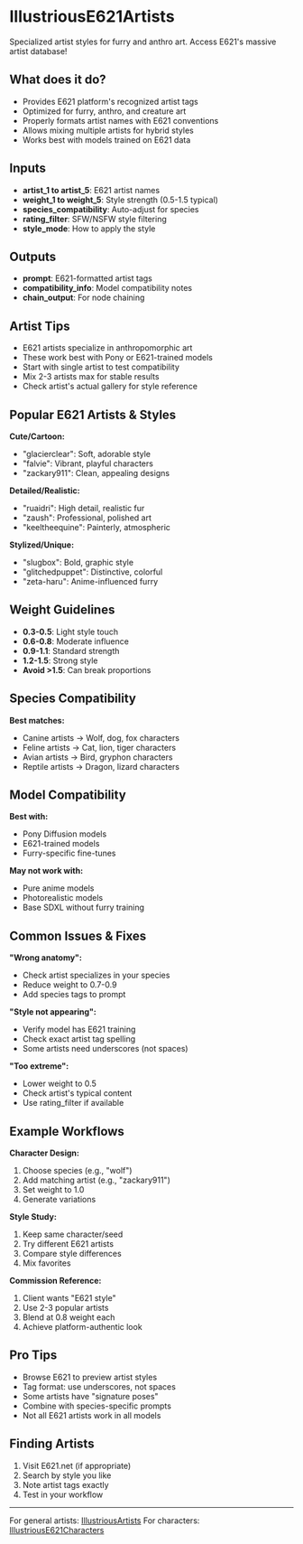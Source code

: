 # IllustriousE621Artists

Specialized artist styles for furry and anthro art. Access E621's massive artist database!

## What does it do?

- Provides E621 platform's recognized artist tags
- Optimized for furry, anthro, and creature art
- Properly formats artist names with E621 conventions
- Allows mixing multiple artists for hybrid styles
- Works best with models trained on E621 data

## Inputs

- **artist_1 to artist_5**: E621 artist names
- **weight_1 to weight_5**: Style strength (0.5-1.5 typical)
- **species_compatibility**: Auto-adjust for species
- **rating_filter**: SFW/NSFW style filtering
- **style_mode**: How to apply the style

## Outputs

- **prompt**: E621-formatted artist tags
- **compatibility_info**: Model compatibility notes
- **chain_output**: For node chaining

## Artist Tips

- E621 artists specialize in anthropomorphic art
- These work best with Pony or E621-trained models
- Start with single artist to test compatibility
- Mix 2-3 artists max for stable results
- Check artist's actual gallery for style reference

## Popular E621 Artists & Styles

**Cute/Cartoon:**
- "glacierclear": Soft, adorable style
- "falvie": Vibrant, playful characters
- "zackary911": Clean, appealing designs

**Detailed/Realistic:**
- "ruaidri": High detail, realistic fur
- "zaush": Professional, polished art
- "keeltheequine": Painterly, atmospheric

**Stylized/Unique:**
- "slugbox": Bold, graphic style
- "glitchedpuppet": Distinctive, colorful
- "zeta-haru": Anime-influenced furry

## Weight Guidelines

- **0.3-0.5**: Light style touch
- **0.6-0.8**: Moderate influence
- **0.9-1.1**: Standard strength
- **1.2-1.5**: Strong style
- **Avoid >1.5**: Can break proportions

## Species Compatibility

**Best matches:**
- Canine artists → Wolf, dog, fox characters
- Feline artists → Cat, lion, tiger characters
- Avian artists → Bird, gryphon characters
- Reptile artists → Dragon, lizard characters

## Model Compatibility

**Best with:**
- Pony Diffusion models
- E621-trained models
- Furry-specific fine-tunes

**May not work with:**
- Pure anime models
- Photorealistic models
- Base SDXL without furry training

## Common Issues & Fixes

**"Wrong anatomy":**
- Check artist specializes in your species
- Reduce weight to 0.7-0.9
- Add species tags to prompt

**"Style not appearing":**
- Verify model has E621 training
- Check exact artist tag spelling
- Some artists need underscores (not spaces)

**"Too extreme":**
- Lower weight to 0.5
- Check artist's typical content
- Use rating_filter if available

## Example Workflows

**Character Design:**
1. Choose species (e.g., "wolf")
2. Add matching artist (e.g., "zackary911")
3. Set weight to 1.0
4. Generate variations

**Style Study:**
1. Keep same character/seed
2. Try different E621 artists
3. Compare style differences
4. Mix favorites

**Commission Reference:**
1. Client wants "E621 style"
2. Use 2-3 popular artists
3. Blend at 0.8 weight each
4. Achieve platform-authentic look

## Pro Tips

- Browse E621 to preview artist styles
- Tag format: use underscores, not spaces
- Some artists have "signature poses" 
- Combine with species-specific prompts
- Not all E621 artists work in all models

## Finding Artists

1. Visit E621.net (if appropriate)
2. Search by style you like
3. Note artist tags exactly
4. Test in your workflow

---
For general artists: [IllustriousArtists](IllustriousArtists.md)
For characters: [IllustriousE621Characters](IllustriousE621Characters.md)
